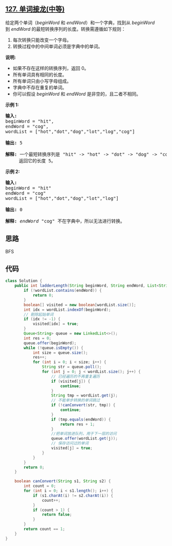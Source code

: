 ## [127. 单词接龙(中等)](https://leetcode-cn.com/problems/word-ladder/)
<div class="notranslate"><p>给定两个单词（<em>beginWord&nbsp;</em>和 <em>endWord</em>）和一个字典，找到从&nbsp;<em>beginWord</em> 到&nbsp;<em>endWord</em> 的最短转换序列的长度。转换需遵循如下规则：</p>

<ol>
	<li>每次转换只能改变一个字母。</li>
	<li>转换过程中的中间单词必须是字典中的单词。</li>
</ol>

<p><strong>说明:</strong></p>

<ul>
	<li>如果不存在这样的转换序列，返回 0。</li>
	<li>所有单词具有相同的长度。</li>
	<li>所有单词只由小写字母组成。</li>
	<li>字典中不存在重复的单词。</li>
	<li>你可以假设 <em>beginWord</em> 和 <em>endWord </em>是非空的，且二者不相同。</li>
</ul>

<p><strong>示例&nbsp;1:</strong></p>

<pre><strong>输入:</strong>
beginWord = "hit",
endWord = "cog",
wordList = ["hot","dot","dog","lot","log","cog"]

<strong>输出: </strong>5

<strong>解释: </strong>一个最短转换序列是 "hit" -&gt; "hot" -&gt; "dot" -&gt; "dog" -&gt; "cog",
     返回它的长度 5。
</pre>

<p><strong>示例 2:</strong></p>

<pre><strong>输入:</strong>
beginWord = "hit"
endWord = "cog"
wordList = ["hot","dot","dog","lot","log"]

<strong>输出:</strong>&nbsp;0

<strong>解释:</strong>&nbsp;<em>endWord</em> "cog" 不在字典中，所以无法进行转换。</pre>
</div>

## 思路
BFS

## 代码
```java
class Solution {
    public int ladderLength(String beginWord, String endWord, List<String> wordList) {
        if (!wordList.contains(endWord)) {
            return 0;
        }
        boolean[] visited = new boolean[wordList.size()];
        int idx = wordList.indexOf(beginWord);
        // 剔除起始单词
        if (idx != -1) {
            visited[idx] = true;
        }
        Queue<String> queue = new LinkedList<>();
        int res = 0;
        queue.offer(beginWord);
        while (!queue.isEmpty()) {
            int size = queue.size();
            res++;
            for (int i = 0; i < size; i++) {
                String str = queue.poll();
                for (int j = 0; j < wordList.size(); j++) {
                    // 已经遍历的不再重复遍历
                    if (visited[j]) {
                        continue;
                    }
                    String tmp = wordList.get(j);
                    // 不能单步转换的单词跳过
                    if (!canConvert(str, tmp)) {
                        continue;
                    }
                    if (tmp.equals(endWord)) {
                        return res + 1;
                    }
                    //把单词放进队列，用于下一层的访问
                    queue.offer(wordList.get(j));
                    // 保存访问过的单词
                    visited[j] = true;
                }
            }
        }
        return 0;
    }

    boolean canConvert(String s1, String s2) {
        int count = 0;
        for (int i = 0; i < s1.length(); i++) {
            if (s1.charAt(i) != s2.charAt(i)) {
                count++;
            }
            if (count > 1) {
                return false;
            }
        }
        return count == 1;
    }
}
```
